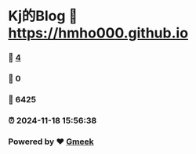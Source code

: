 # Kj的Blog :link: https://hmho000.github.io 
### :page_facing_up: [4](https://hmho000.github.io/tag.html) 
### :speech_balloon: 0 
### :hibiscus: 6425 
### :alarm_clock: 2024-11-18 15:56:38 
### Powered by :heart: [Gmeek](https://github.com/Meekdai/Gmeek)
